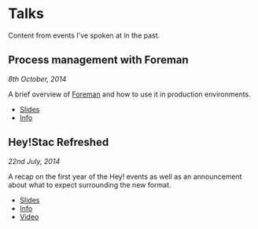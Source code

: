 # Talks


Content from events I've spoken at in the past.


## Process management with Foreman


_8th October, 2014_

A brief overview of [Foreman](http://ddollar.github.io/foreman) and how to use it in production environments.

* [Slides](https://github.com/joshnesbitt/talks/raw/master/talks/process-management-with-foreman.pdf)
* [Info](http://parall.ax/blog/view/3098/aws-leeds-user-group-2-update)


## Hey!Stac Refreshed


_22nd July, 2014_

A recap on the first year of the Hey! events as well as an announcement about what to expect surrounding the new format.

* [Slides](https://github.com/joshnesbitt/talks/raw/master/talks/hey-stac-refreshed.pdf)
* [Info](http://hey.wearestac.com/talks/hey-stac-refreshed)
* [Video](http://www.youtube.com/watch?v=_Rkcm9wKyes)
